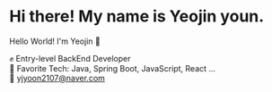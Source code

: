 # Hi there! My name is Yeojin youn.

Hello World! I'm Yeojin 👋

✊ Entry-level BackEnd Developer <br>
💛 Favorite Tech: Java, Spring Boot, JavaScript, React ...<br>
📧 yjyoon2107@naver.com<br>
